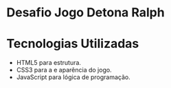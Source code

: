 # Desafio Jogo Detona Ralph

# Tecnologias Utilizadas
- HTML5 para estrutura.
- CSS3 para a e aparência do jogo.
- JavaScript para lógica de programação.

